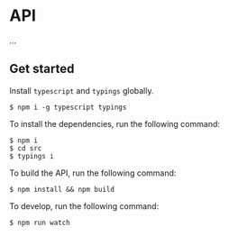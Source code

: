 # API
...

## Get started
Install `typescript` and `typings` globally.

```
$ npm i -g typescript typings
```

To install the dependencies, run the following command:

```
$ npm i
$ cd src
$ typings i
```

To build the API, run the following command:

```
$ npm install && npm build
```

To develop, run the following command:

```
$ npm run watch
```
